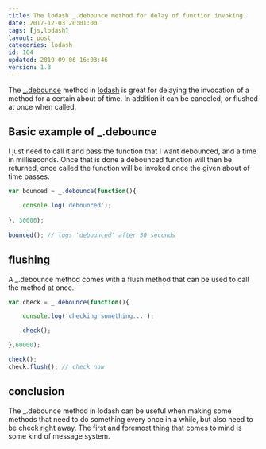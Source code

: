 ```yaml
---
title: The lodash _.debounce method for delay of function invoking.
date: 2017-12-03 20:01:00
tags: [js,lodash]
layout: post
categories: lodash
id: 104
updated: 2019-09-06 16:03:46
version: 1.3
---
```


The [\_.debounce](https://lodash.com/docs/4.17.4#debounce) method in [lodash](https://lodash.com/) is great for delaying the invocation of a method for a certain about of time. In addition it can be canceled, or flushed at once when called.

<!-- more -->

## Basic example of \_.debounce

I just need to call it and pass the function that I want debounced, and a time in milliseconds. Once that is done a debounced function will then be returned, once called the function will be invoked once the given about of time passes.

```js
var bounced = _.debounce(function(){
 
    console.log('debounced');
 
}, 30000);
 
bounced(); // logs 'debounced' after 30 seconds
```

## flushing

A \_.debounce method comes with a flush method that can be used to call the method at once.

```js
var check = _.debounce(function(){

    console.log('checking something...');

    check();

},60000);

check();
check.flush(); // check now
```

## conclusion

The \_.debounce method in lodash can be useful when making some methods that need to do something every once in a while, but also need to be check right away. The first and foremost thing that comes to mind is some kind of message system.